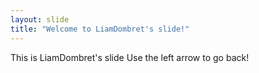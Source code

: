 ```yaml
---
layout: slide
title: "Welcome to LiamDombret's slide!"
---
```

This is LiamDombret's slide
Use the left arrow to go back!
